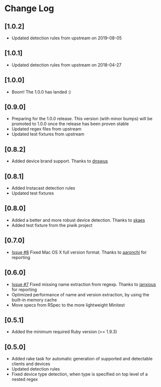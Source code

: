 # Change Log

## [1.0.2]
- Updated detection rules from upstream on 2019-08-05

## [1.0.1]
- Updated detection rules from upstream on 2018-04-27

## [1.0.0]
- Boom! The 1.0.0 has landed :)

## [0.9.0]
- Preparing for the 1.0.0 release. This version (with minor bumps) will be promoted to 1.0.0 once the release has been proven stable
- Updated regex files from upstream
- Updated test fixtures from upstream

## [0.8.2]
- Added device brand support. Thanks to [dnswus](https://github.com/dnswus)

## [0.8.1]
- Added Instacast detection rules
- Updated test fixtures

## [0.8.0]
- Added a better and more robust device detection. Thanks to [skaes](https://github.com/skaes)
- Added test fixture from the piwik project

## [0.7.0]
- [Issue #8](https://github.com/podigee/device_detector/issues/8) Fixed Mac OS X full version format. Thanks to [aaronchi](https://github.com/aaronchi) for reporting

## [0.6.0]

- [Issue #7](https://github.com/podigee/device_detector/issues/7) Fixed missing name extraction from regexp. Thanks to [janxious](https://github.com/janxious) for reporting
- Optimized performance of name and version extraction, by using the built-in memory cache
- Move specs from RSpec to the more lightweight Minitest

## [0.5.1]

- Added the minimum required Ruby version (>= 1.9.3)

## [0.5.0]

- Added rake task for automatic generation of supported and detectable clients and devices
- Updated detection rules
- Fixed device type detection, when type is specified on top level of a nested regex
